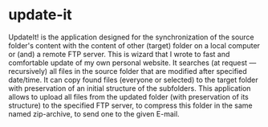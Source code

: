 # update-it

UpdateIt! is the application designed for the synchronization of the source folder's content with the content of other (target) folder on a local computer or (and) a remote FTP server. This is wizard that I wrote to fast and comfortable update of my own personal website. It searches (at request — recursively) all files in the source folder that are modified after specified date/time. It can copy found files (everyone or selected) to the target folder with preservation of an initial structure of the subfolders. This application allows to upload all files from the updated folder (with preservation of its structure) to the specified FTP server, to compress this folder in the same named zip-archive, to send one to the given E-mail.
